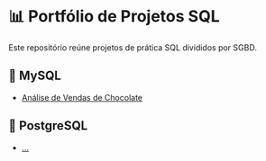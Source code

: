 # 📊 Portfólio de Projetos SQL

Este repositório reúne projetos de prática SQL divididos por SGBD.

## 🐬 MySQL
- [Análise de Vendas de Chocolate](https://github.com/Alex-Gobbo/portfolio-sql/tree/main/mysql)

## 🐘 PostgreSQL
- [...](....)
